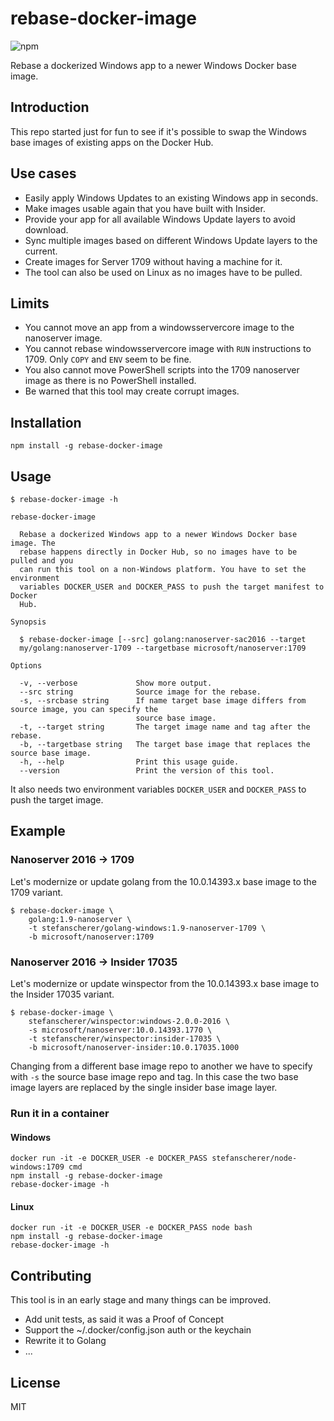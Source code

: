 # rebase-docker-image
![npm](https://img.shields.io/npm/v/rebase-docker-image.svg)

Rebase a dockerized Windows app to a newer Windows Docker base image.

## Introduction

This repo started just for fun to see if it's possible to swap the
Windows base images of existing apps on the Docker Hub.

## Use cases

- Easily apply Windows Updates to an existing Windows app in seconds.
- Make images usable again that you have built with Insider.
- Provide your app for all available Windows Update layers to avoid download.
- Sync multiple images based on different Windows Update layers to the current.
- Create images for Server 1709 without having a machine for it.
- The tool can also be used on Linux as no images have to be pulled.

## Limits

- You cannot move an app from a windowsservercore image to the nanoserver image.
- You cannot rebase windowsservercore image with `RUN` instructions to 1709. Only `COPY` and `ENV` seem to be fine.
- You also cannot move PowerShell scripts into the 1709 nanoserver image as there is no PowerShell installed.
- Be warned that this tool may create corrupt images.

## Installation

```
npm install -g rebase-docker-image
```

## Usage

```
$ rebase-docker-image -h

rebase-docker-image

  Rebase a dockerized Windows app to a newer Windows Docker base image. The     
  rebase happens directly in Docker Hub, so no images have to be pulled and you 
  can run this tool on a non-Windows platform. You have to set the environment  
  variables DOCKER_USER and DOCKER_PASS to push the target manifest to Docker   
  Hub.                                                                          

Synopsis

  $ rebase-docker-image [--src] golang:nanoserver-sac2016 --target              
  my/golang:nanoserver-1709 --targetbase microsoft/nanoserver:1709              

Options

  -v, --verbose             Show more output.                                                             
  --src string              Source image for the rebase.                                                  
  -s, --srcbase string      If name target base image differs from source image, you can specify the      
                            source base image.                                                            
  -t, --target string       The target image name and tag after the rebase.                               
  -b, --targetbase string   The target base image that replaces the source base image.                    
  -h, --help                Print this usage guide.                                                       
  --version                 Print the version of this tool.                                               
```

It also needs two environment variables `DOCKER_USER` and `DOCKER_PASS` to push the target image.


## Example

### Nanoserver 2016 -> 1709

Let's modernize or update golang from the 10.0.14393.x base image to the 1709 variant.

```
$ rebase-docker-image \
    golang:1.9-nanoserver \
    -t stefanscherer/golang-windows:1.9-nanoserver-1709 \
    -b microsoft/nanoserver:1709
```

### Nanoserver 2016 -> Insider 17035

Let's modernize or update winspector from the 10.0.14393.x base image to the Insider 17035 variant.

```
$ rebase-docker-image \
    stefanscherer/winspector:windows-2.0.0-2016 \
    -s microsoft/nanoserver:10.0.14393.1770 \
    -t stefanscherer/winspector:insider-17035 \
    -b microsoft/nanoserver-insider:10.0.17035.1000
```

Changing from a different base image repo to another we have to specify with `-s` the source base image repo and tag. In this case the two base image layers are replaced by the single insider base image layer.


### Run it in a container

#### Windows

```
docker run -it -e DOCKER_USER -e DOCKER_PASS stefanscherer/node-windows:1709 cmd
npm install -g rebase-docker-image
rebase-docker-image -h
```

#### Linux

```
docker run -it -e DOCKER_USER -e DOCKER_PASS node bash
npm install -g rebase-docker-image
rebase-docker-image -h
```

## Contributing

This tool is in an early stage and many things can be improved.

- Add unit tests, as said it was a Proof of Concept
- Support the ~/.docker/config.json auth or the keychain
- Rewrite it to Golang
- ...

## License

MIT
